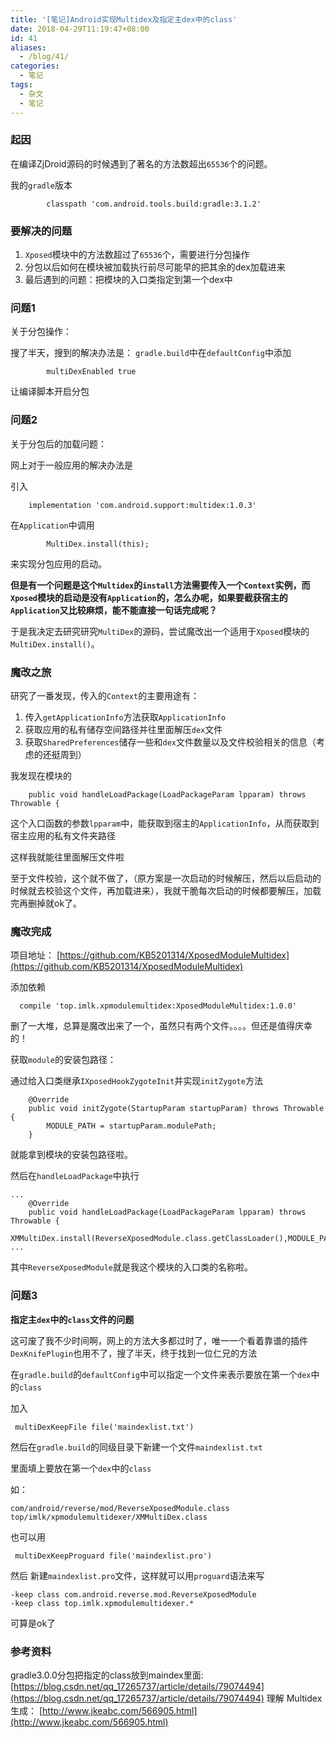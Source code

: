 ```yaml
---
title: '[笔记]Android实现Multidex及指定主dex中的class'
date: 2018-04-29T11:19:47+08:00
id: 41
aliases:
  - /blog/41/
categories:
  - 笔记
tags:
  - 杂文
  - 笔记
---
```



### 起因

在编译ZjDroid源码的时候遇到了著名的方法数超出`65536`个的问题。

我的`gradle`版本

```
        classpath 'com.android.tools.build:gradle:3.1.2'
```

### 要解决的问题

1. `Xposed`模块中的方法数超过了`65536`个，需要进行分包操作
2. 分包以后如何在模块被加载执行前尽可能早的把其余的dex加载进来
3. 最后遇到的问题：把模块的入口类指定到第一个dex中


### 问题1

关于分包操作：


搜了半天，搜到的解决办法是：
`gradle.build`中在`defaultConfig`中添加
```
        multiDexEnabled true
```
让编译脚本开启分包


### 问题2

关于分包后的加载问题：

网上对于一般应用的解决办法是

引入
```
    implementation 'com.android.support:multidex:1.0.3'
```

在`Application`中调用
```
        MultiDex.install(this);
```
来实现分包应用的启动。

**但是有一个问题是这个`Multidex`的`install`方法需要传入一个`Context`实例，而`Xposed`模块的启动是没有`Application`的，怎么办呢，如果要截获宿主的`Application`又比较麻烦，能不能直接一句话完成呢？**


于是我决定去研究研究`MultiDex`的源码，尝试魔改出一个适用于`Xposed`模块的`MultiDex.install()`。

### 魔改之旅

研究了一番发现，传入的`Context`的主要用途有：

1. 传入`getApplicationInfo`方法获取`ApplicationInfo`
2. 获取应用的私有储存空间路径并往里面解压`dex`文件
3. 获取`SharedPreferences`储存一些和`dex`文件数量以及文件校验相关的信息（考虑的还挺周到）


我发现在模块的

```
    public void handleLoadPackage(LoadPackageParam lpparam) throws Throwable {

```
这个入口函数的参数`lpparam`中，能获取到宿主的`ApplicationInfo`，从而获取到宿主应用的私有文件夹路径

这样我就能往里面解压文件啦

至于文件校验，这个就不做了，（原方案是一次启动的时候解压，然后以后启动的时候就去校验这个文件，再加载进来），我就干脆每次启动的时候都要解压，加载完再删掉就ok了。



### 魔改完成


项目地址：
[https://github.com/KB5201314/XposedModuleMultidex](https://github.com/KB5201314/XposedModuleMultidex)


添加依赖
```
  compile 'top.imlk.xpmodulemultidex:XposedModuleMultidex:1.0.0'
```


删了一大堆，总算是魔改出来了一个，虽然只有两个文件。。。。但还是值得庆幸的！

获取`module`的安装包路径：

通过给入口类继承`IXposedHookZygoteInit`并实现`initZygote`方法
```
    @Override
    public void initZygote(StartupParam startupParam) throws Throwable {
        MODULE_PATH = startupParam.modulePath;
    }
```
就能拿到模块的安装包路径啦。

然后在`handleLoadPackage`中执行
```
...
    @Override
    public void handleLoadPackage(LoadPackageParam lpparam) throws Throwable {
        XMMultiDex.install(ReverseXposedModule.class.getClassLoader(),MODULE_PATH,lpparam.appInfo);
...
```
其中`ReverseXposedModule`就是我这个模块的入口类的名称啦。




### 问题3

**指定主`dex`中的`class`文件的问题**

这可废了我不少时间啊，网上的方法大多都过时了，唯一一个看着靠谱的插件`DexKnifePlugin`也用不了，搜了半天，终于找到一位仁兄的方法

在`gradle.build`的`defaultConfig`中可以指定一个文件来表示要放在第一个`dex`中的`class`

加入
```
 multiDexKeepFile file('maindexlist.txt')
```

然后在`gradle.build`的同级目录下新建一个文件`maindexlist.txt`

里面填上要放在第一个`dex`中的`class`

如：
```
com/android/reverse/mod/ReverseXposedModule.class
top/imlk/xpmodulemultidexer/XMMultiDex.class
```


也可以用
```
 multiDexKeepProguard file('maindexlist.pro')
```
然后
新建`maindexlist.pro`文件，这样就可以用`proguard`语法来写

```
-keep class com.android.reverse.mod.ReverseXposedModule
-keep class top.imlk.xpmodulemultidexer.*
```



可算是ok了



### 参考资料

gradle3.0.0分包把指定的class放到maindex里面:
[https://blog.csdn.net/qq_17265737/article/details/79074494](https://blog.csdn.net/qq_17265737/article/details/79074494)
理解 Multidex 生成：
[http://www.jkeabc.com/566905.html](http://www.jkeabc.com/566905.html)
